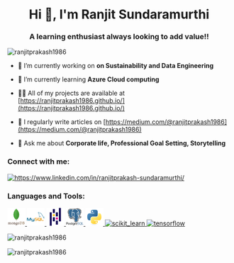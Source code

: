 <h1 align="center">Hi 👋, I'm Ranjit Sundaramurthi</h1>
<h3 align="center">A learning enthusiast always looking to add value!!</h3>

<p align="left"> <img src="https://komarev.com/ghpvc/?username=ranjitprakash1986&label=Profile%20views&color=0e75b6&style=flat" alt="ranjitprakash1986" /> </p>

- 🔭 I’m currently working on **on Sustainability and Data Engineering**

- 🌱 I’m currently learning **Azure Cloud computing**

- 👨‍💻 All of my projects are available at [https://ranjitprakash1986.github.io/](https://ranjitprakash1986.github.io/)

- 📝 I regularly write articles on [https://medium.com/@ranjitprakash1986](https://medium.com/@ranjitprakash1986)

- 💬 Ask me about **Corporate life, Professional Goal Setting, Storytelling**

<h3 align="left">Connect with me:</h3>
<p align="left">
<a href="https://linkedin.com/in/https://www.linkedin.com/in/ranjitprakash-sundaramurthi/" target="blank"><img align="center" src="https://raw.githubusercontent.com/rahuldkjain/github-profile-readme-generator/master/src/images/icons/Social/linked-in-alt.svg" alt="https://www.linkedin.com/in/ranjitprakash-sundaramurthi/" height="30" width="40" /></a>
</p>

<h3 align="left">Languages and Tools:</h3>
<p align="left"> <a href="https://www.mongodb.com/" target="_blank" rel="noreferrer"> <img src="https://raw.githubusercontent.com/devicons/devicon/master/icons/mongodb/mongodb-original-wordmark.svg" alt="mongodb" width="40" height="40"/> </a> <a href="https://www.mysql.com/" target="_blank" rel="noreferrer"> <img src="https://raw.githubusercontent.com/devicons/devicon/master/icons/mysql/mysql-original-wordmark.svg" alt="mysql" width="40" height="40"/> </a> <a href="https://pandas.pydata.org/" target="_blank" rel="noreferrer"> <img src="https://raw.githubusercontent.com/devicons/devicon/2ae2a900d2f041da66e950e4d48052658d850630/icons/pandas/pandas-original.svg" alt="pandas" width="40" height="40"/> </a> <a href="https://www.postgresql.org" target="_blank" rel="noreferrer"> <img src="https://raw.githubusercontent.com/devicons/devicon/master/icons/postgresql/postgresql-original-wordmark.svg" alt="postgresql" width="40" height="40"/> </a> <a href="https://www.python.org" target="_blank" rel="noreferrer"> <img src="https://raw.githubusercontent.com/devicons/devicon/master/icons/python/python-original.svg" alt="python" width="40" height="40"/> </a> <a href="https://scikit-learn.org/" target="_blank" rel="noreferrer"> <img src="https://upload.wikimedia.org/wikipedia/commons/0/05/Scikit_learn_logo_small.svg" alt="scikit_learn" width="40" height="40"/> </a> <a href="https://www.tensorflow.org" target="_blank" rel="noreferrer"> <img src="https://www.vectorlogo.zone/logos/tensorflow/tensorflow-icon.svg" alt="tensorflow" width="40" height="40"/> </a> </p>

<p><img align="center" src="https://github-readme-stats.vercel.app/api/top-langs?username=ranjitprakash1986&show_icons=true&locale=en&layout=compact" alt="ranjitprakash1986" /></p>

<p><img align="center" src="https://github-readme-streak-stats.herokuapp.com/?user=ranjitprakash1986&" alt="ranjitprakash1986" /></p>
